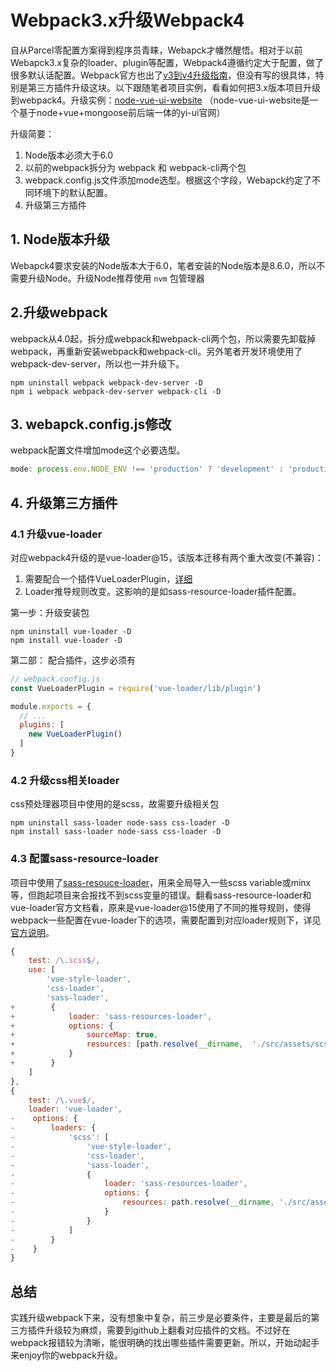 # Webpack3.x升级Webpack4

自从Parcel零配置方案得到程序员青睐，Webapck才幡然醒悟。相对于以前Webapck3.x复杂的loader、plugin等配置，Webpack4遵循约定大于配置，做了很多默认话配置。Webpack官方也出了[v3到v4升级指南](https://webpack.js.org/migrate/4/)，但没有写的很具体，特别是第三方插件升级这块。以下跟随笔者项目实例，看看如何把3.x版本项目升级到webpack4。升级实例：[node-vue-ui-website](https://github.com/lq782655835/node-vue-ui-website)
（node-vue-ui-website是一个基于node+vue+mongoose前后端一体的yi-ui官网）

升级简要：
1. Node版本必须大于6.0
1. 以前的webpack拆分为 webpack 和 webpack-cli两个包
1. webpack.config.js文件添加mode选型。根据这个字段，Webapck约定了不同环境下的默认配置。
1. 升级第三方插件

## 1. Node版本升级
Webapck4要求安装的Node版本大于6.0，笔者安装的Node版本是8.6.0，所以不需要升级Node。升级Node推荐使用 `nvm` 包管理器

## 2.升级webpack
webpack从4.0起，拆分成webpack和webpack-cli两个包，所以需要先卸载掉webpack，再重新安装webpack和webpack-cli。另外笔者开发环境使用了webpack-dev-server，所以也一并升级下。
``` shell
npm uninstall webpack webpack-dev-server -D
npm i webpack webpack-dev-server webpack-cli -D
```

## 3. webapck.config.js修改
webpack配置文件增加mode这个必要选型。
``` js
mode: process.env.NODE_ENV !== 'production' ? 'development' : 'production',
```

## 4. 升级第三方插件

### 4.1 升级vue-loader
对应webpack4升级的是vue-loader@15，该版本迁移有两个重大改变(不兼容)：
1. 需要配合一个插件VueLoaderPlugin，[详细](https://vue-loader.vuejs.org/zh/migrating.html#%E5%80%BC%E5%BE%97%E6%B3%A8%E6%84%8F%E7%9A%84%E4%B8%8D%E5%85%BC%E5%AE%B9%E5%8F%98%E6%9B%B4)
2. Loader推导规则改变。这影响的是如sass-resource-loader插件配置。

第一步：升级安装包
``` shell
npm uninstall vue-loader -D
npm install vue-loader -D
```
第二部： 配合插件，这步必须有
``` js
// webpack.config.js
const VueLoaderPlugin = require('vue-loader/lib/plugin')

module.exports = {
  // ...
  plugins: [
    new VueLoaderPlugin()
  ]
}
```

### 4.2 升级css相关loader
css预处理器项目中使用的是scss，故需要升级相关包
``` shell
npm uninstall sass-loader node-sass css-loader -D
npm install sass-loader node-sass css-loader -D
```

### 4.3 配置sass-resource-loader
项目中使用了[sass-resouce-loader](https://github.com/shakacode/sass-resources-loader)，用来全局导入一些scss variable或minx等，但跑起项目来会报找不到scss变量的错误。翻看sass-resource-loader和vue-loader官方文档看，原来是vue-loader@15使用了不同的推导规则，使得webpack一些配置在vue-loader下的选项，需要配置到对应loader规则下，详见[官方说明](https://vue-loader.vuejs.org/zh/migrating.html#Loader%20%E6%8E%A8%E5%AF%BC)。
``` js
{
    test: /\.scss$/,
    use: [
        'vue-style-loader',
        'css-loader',
        'sass-loader',
+        {
+            loader: 'sass-resources-loader',
+            options: {
+                sourceMap: true,
+                resources: [path.resolve(__dirname,  './src/assets/scss/var.scss')]
+            }
+        }
    ]
},
{
    test: /\.vue$/,
    loader: 'vue-loader',
-    options: {
-        loaders: {
-            'scss': [
-                'vue-style-loader',
-                'css-loader',
-                'sass-loader',
-                {
-                    loader: 'sass-resources-loader',
-                    options: {
-                        resources: path.resolve(__dirname, './src/assets/scss/var.scss')
-                    }
-                }
-            ]
-        }
-    }
}
```

## 总结

实践升级webpack下来，没有想象中复杂，前三步是必要条件，主要是最后的第三方插件升级较为麻烦，需要到github上翻看对应插件的文档。不过好在webpack报错较为清晰，能很明确的找出哪些插件需要更新。所以，开始动起手来enjoy你的webpack升级。